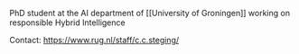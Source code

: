 PhD student at the AI department of [[University of Groningen]] working on responsible Hybrid Intelligence

Contact: <https://www.rug.nl/staff/c.c.steging/>
